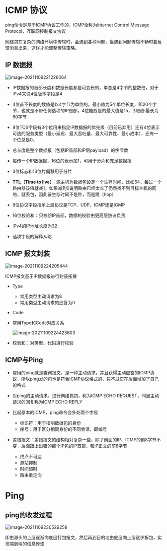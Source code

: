 # ICMP 协议

ping命令是基于ICMP协议工作的，ICMP全称为Internet Control Message Protocol，互联网控制报文协议

网络包在复杂的网络环境中传输时，会遇到各种问题，当遇到问题传输不畅时要反馈消息出来，这样才能调整传输策略。

## IP 数据报

![image-20211109221226064](../image/image-20211109221226064.png)

- IP数据报的首部长度和数据长度都是可变长的，单总是4字节的整数倍，对于IPv4来说4位版本字段是4
- 4位首不长度的数值是以4字节为单位的，最小值为5个单位长度，即20个字节，也就是不带任何选项的IP首部，4位能彪是的最大值是15，即首部最长为60字节
- 8位TOS字段有3个位用来指定IP数据报的优先级（目前已弃用）还有4位表示可选的服务类型（最小延迟、最大吞吐量、最大可靠性、最小成本），还有一个位总是0，
- 总长度是整个数据报（包括IP首部和IP层payload）的字节数
- 每传一个IP数据报，16位的表示加1，可用于分片和充足数据报

- 3位标志和13位片偏移用于分片
- **TTL（Time to live）**：源主机为数据包设定一个生存时间，比如64，每过一个路由器该值就减1，如果减到0说明路由已经太长了仍然找不到目标主机的网络，就丢包，因此该生存时间不是秒，而是跳（hop）
- 8位协议字段指示上层协议是TCP、UDP、ICMP还是IGMP
- 16位校验和：只校验IP首部，数据的校验由更高层协议负责
- IPv4的IP地址长度为32
- 选项字段的解释从略



## ICMP 报文封装

![image-20211109224205444](../image/image-20211109224205444.png)

ICMP报文基于IP数据报进行封装拓展

- Type

  - 常用类型主动请求为8
  - 常用类型主动请求的应答为0

- Code

- 常用Type和Code对应关系

  ![image-20211109224423603](../image/image-20211109224423603.png)

- 校验和：对类型、代码进行校验



## ICMP与Ping

- 常用的ping就是查询报文，是一种主动请求，并且获得主动应答的ICMP协议，所以ping发的包也是符合ICMP协议格式的，只不过它在后面增加了自己的格式

- 对ping的主动请求，进行网络抓包，称为ICMP ECHO REQUEST，同里主动请求的回复称为ICMP ECHO REPLY

- 比起原本的ICMP，ping命令会多处两个字段
  - 标识符：用于指明数据包的身份
  - 序号：用于区分相同身份的不同会话，即编号

- 差错报文：差错报文的结构相对复杂一些，除了前面的IP、ICMP的前8字节不变，后面跟上出错的那个IP包的IP首部，和IP正文的前8字节
  - 终点不可达
  - 源站抑制
  - 时间超时
  - 路由重定向



# Ping

## ping的收发过程

![image-20211109230529259](../image/image-20211109230529259.png)

即由源头的上层逐渐向底层打包报文，然后再到目的地由底层向上层逐步拆包，实现端到端的信息传递



